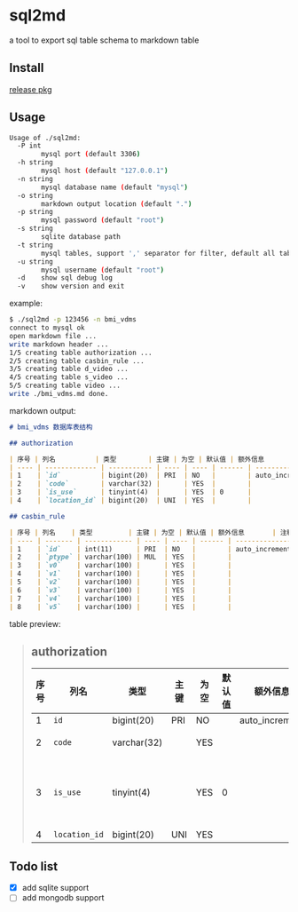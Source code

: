 # sql2md

a tool to export sql table schema to markdown table

## Install

[release pkg](https://github.com/seek4self/sql2md/releases)

## Usage

```bash
Usage of ./sql2md:
  -P int
        mysql port (default 3306)
  -h string
        mysql host (default "127.0.0.1")
  -n string
        mysql database name (default "mysql")
  -o string
        markdown output location (default ".")
  -p string
        mysql password (default "root")
  -s string
        sqlite database path
  -t string
        mysql tables, support ',' separator for filter, default all tables
  -u string
        mysql username (default "root")
  -d    show sql debug log
  -v    show version and exit
```

example:

```bash
$ ./sql2md -p 123456 -n bmi_vdms 
connect to mysql ok
open markdown file ...
write markdown header ...
1/5 creating table authorization ...
2/5 creating table casbin_rule ...
3/5 creating table d_video ...
4/5 creating table s_video ...
5/5 creating table video ...
write ./bmi_vdms.md done.
```

markdown output:

```markdown
# bmi_vdms 数据库表结构

## authorization

| 序号 | 列名          | 类型        | 主键 | 为空 | 默认值 | 额外信息       | 注释              |
| ---- | ------------- | ----------- | ---- | ---- | ------ | -------------- | ----------------- |
| 1    | `id`          | bigint(20)  | PRI  | NO   |        | auto_increment |                   |
| 2    | `code`        | varchar(32) |      | YES  |        |                | 授权码            |
| 3    | `is_use`      | tinyint(4)  |      | YES  | 0      |                | 1:注册，0：未注册 |
| 4    | `location_id` | bigint(20)  | UNI  | YES  |        |                |                   |

## casbin_rule

| 序号 | 列名    | 类型         | 主键 | 为空 | 默认值 | 额外信息       | 注释                   |
| ---- | ------- | ------------ | ---- | ---- | ------ | -------------- | ---------------------- |
| 1    | `id`    | int(11)      | PRI  | NO   |        | auto_increment |                        |
| 2    | `ptype` | varchar(100) | MUL  | YES  |        |                |                        |
| 3    | `v0`    | varchar(100) |      | YES  |        |                | 角色(id)               |
| 4    | `v1`    | varchar(100) |      | YES  |        |                | p:请求 path / g:父角色 |
| 5    | `v2`    | varchar(100) |      | YES  |        |                | 请求 method            |
| 6    | `v3`    | varchar(100) |      | YES  |        |                | 注释                   |
| 7    | `v4`    | varchar(100) |      | YES  |        |                |                        |
| 8    | `v5`    | varchar(100) |      | YES  |        |                |                        |
```

table preview:

> ## authorization
>
>| 序号 | 列名 | 类型 | 主键 | 为空 | 默认值 | 额外信息 | 注释 |
>| -- | -- | -- | -- | -- | -- | -- | -- |
>| 1 | `id` | bigint(20) | PRI | NO |  | auto_increment |  |
>| 2 | `code` | varchar(32) |  | YES |  |  | 授权码 |
>| 3 | `is_use` | tinyint(4) |  | YES | 0 |  | 1:注册，0：未注册 |
>| 4 | `location_id` | bigint(20) | UNI | YES |  |  |  |

## Todo list

- [x] add sqlite support  
- [ ] add mongodb support
